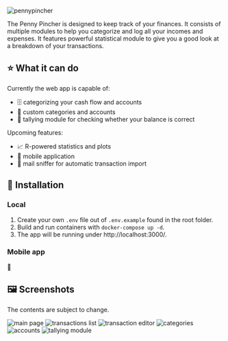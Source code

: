 ![pennypincher](app/public/splash.svg)

The Penny Pincher is designed to keep track of your finances.
It consists of multiple modules to help you categorize and log all your incomes and expenses.
It features powerful statistical module to give you a good look at a breakdown of your transactions.

## ⭐ What it can do
Currently the web app is capable of:
- 🗄️ categorizing your cash flow and accounts
- 🔧 custom categories and accounts
- 📝 tallying module for checking whether your balance is correct

Upcoming features:
- 📈 R-powered statistics and plots
- 📱 mobile application
- 📧 mail sniffer for automatic transaction import

## 🔧 Installation
### Local
1. Create your own `.env` file out of `.env.example` found in the root folder.
2. Build and run containers with `docker-compose up -d`.
3. The app will be running under http://localhost:3000/.

### Mobile app
🚧 

## 🖼️ Screenshots
The contents are subject to change.

![main page](doc/screenshots/index.png)
![transactions list](doc/screenshots/transactions.png)
![transaction editor](doc/screenshots/transaction_edit.png)
![categories](doc/screenshots/categories.png)
![accounts](doc/screenshots/accounts.png)
![tallying module](doc/screenshots/tally.png)
